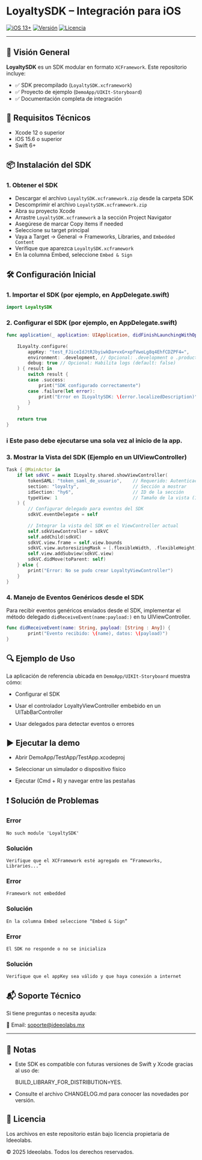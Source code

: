 # LoyaltySDK – Integración para iOS

[![iOS 13+](https://img.shields.io/badge/iOS-13%2B-blue)](https://developer.apple.com/ios/)
[![Versión](https://img.shields.io/badge/Version-1.0.0-brightgreen)]()
[![Licencia](https://img.shields.io/badge/License-MIT-green)]()

---

## 📌 Visión General

**LoyaltySDK** es un SDK modular en formato `XCFramework`. Este repositorio incluye:

- ✅ SDK precompilado (`LoyaltySDK.xcframework`)
- ✅ Proyecto de ejemplo (`DemoApp/UIKIt-Storyboard`)
- ✅ Documentación completa de integración


## 🚀 Requisitos Técnicos

- Xcode 12 o superior
- iOS 15.6 o superior
- Swift 6+


## 📦 Instalación del SDK

### 1. Obtener el SDK

- Descargar el archivo `LoyaltySDK.xcframework.zip` desde la carpeta SDK
- Descomprimir el archivo `LoyaltySDK.xcframework.zip`
- Abra su proyecto Xcode
- Arrastre `LoyaltySDK.xcframework` a la sección Project Navigator
- Asegúrese de marcar Copy items if needed
- Seleccione su target principal
- Vaya a Target → General → Frameworks, Libraries, and `Embedded Content`
- Verifique que aparezca `LoyaltySDK.xcframework`
- En la columna Embed, seleccione `Embed & Sign`


## 🛠 Configuración Inicial

### 1. Importar el SDK (por ejemplo, en AppDelegate.swift)


```swift
import LoyaltySDK
```


### 2. Configurar el SDK (por ejemplo, en AppDelegate.swift)

```swift
func application(_ application: UIApplication, didFinishLaunchingWithOptions launchOptions: [UIApplication.LaunchOptionsKey: Any]?) -> Bool {
    
    ILoyalty.configure(
        appKey: "test_FJiceIdJtRJbyiwkDa+vxG+xpfVwoLg8q4EhfCDZPF4=",
        environment: .development, // Opcional: .development o .production (default: .production)
        debug: true // Opcional: Habilita logs (default: false)
    ) { result in
        switch result {
        case .success:
            print("SDK configurado correctamente")
        case .failure(let error):
            print("Error en ILoyaltySDK: \(error.localizedDescription)")
        }
    }
    
    return true
}
```
### ℹ️ Este paso debe ejecutarse una sola vez al inicio de la app.

### 3. Mostrar la Vista del SDK (Ejemplo en un UIViewController)

```swift
Task { @MainActor in
    if let sdkVC = await ILoyalty.shared.showViewController(
        tokenSAML: "token_saml_de_usuario",    // Requerido: Autenticación del usuario
        section: "loyalty",                    // Sección a mostrar
        idSection: "hy6",                      // ID de la sección
        typeView: 1                            // Tamaño de la vista (1 = 80%, 2 = 100%)
    ) {
        // Configurar delegado para eventos del SDK
        sdkVC.eventDelegate = self
        
        // Integrar la vista del SDK en el ViewController actual
        self.sdkViewController = sdkVC
        self.addChild(sdkVC)
        sdkVC.view.frame = self.view.bounds
        sdkVC.view.autoresizingMask = [.flexibleWidth, .flexibleHeight]
        self.view.addSubview(sdkVC.view)
        sdkVC.didMove(toParent: self)
    } else {
        print("Error: No se pudo crear LoyaltyViewController")
    }
}
```

### 4. Manejo de Eventos Genéricos desde el SDK
Para recibir eventos genéricos enviados desde el SDK, implementar el método delegado `didReceiveEvent(name:payload:)` en tu UIViewController.

```swift
func didReceiveEvent(name: String, payload: [String : Any]) {
        print("Evento recibido: \(name), datos: \(payload)")
}
```

## 🔍 Ejemplo de Uso
La aplicación de referencia ubicada en `DemoApp/UIKIt-Storyboard` muestra cómo:

- Configurar el SDK

- Usar el controlador LoyaltyViewController embebido en un UITabBarController

- Usar delegados para detectar eventos o errores

## ▶️ Ejecutar la demo

- Abrir DemoApp/TestApp/TestApp.xcodeproj

- Seleccionar un simulador o dispositivo físico

- Ejecutar (Cmd + R) y navegar entre las pestañas

## ❗ Solución de Problemas
### Error
    No such module 'LoyaltySDK'
### Solución

    Verifique que el XCFramework esté agregado en “Frameworks, Libraries...”
### Error
    Framework not embedded	
### Solución
    En la columna Embed seleccione “Embed & Sign”
### Error
    El SDK no responde o no se inicializa
### Solución
    Verifique que el appKey sea válido y que haya conexión a internet

## 📬 Soporte Técnico
Si tiene preguntas o necesita ayuda:

📧 Email: soporte@ideeolabs.mx

----------
## 📄 Notas
- Este SDK es compatible con futuras versiones de Swift y Xcode gracias al uso de:

    BUILD_LIBRARY_FOR_DISTRIBUTION=YES.

- Consulte el archivo CHANGELOG.md para conocer las novedades por versión.

## 📄 Licencia

Los archivos en este repositorio están bajo licencia propietaria de Ideeolabs.

© 2025 Ideeolabs. Todos los derechos reservados.
